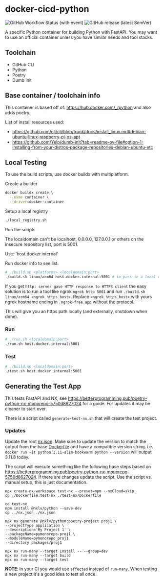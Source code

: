 # docker-cicd-python

![GitHub Workflow Status (with event)](https://img.shields.io/github/actions/workflow/status/datasitelabs/docker-cicd-python/docker-publish.yml?style=flat-square) ![GitHub release (latest SemVer)](https://img.shields.io/github/v/release/datasitelabs/docker-cicd-python?sort=semver&style=flat-square)

A specific Python container for building Python with FastAPI. You may want to use an official container unless you have similar needs and tool stacks.

## Toolchain

- GitHub CLI
- Python
- Poetry
- Dumb Init

## Base container / toolchain info

This container is based off of: <https://hub.docker.com/_/python> and also adds poetry.

List of install resources used:

- <https://github.com/cli/cli/blob/trunk/docs/install_linux.md#debian-ubuntu-linux-raspberry-pi-os-apt>
- <https://github.com/Yelp/dumb-init?tab=readme-ov-file#option-1-installing-from-your-distros-package-repositories-debian-ubuntu-etc>

## Local Testing

To use the build scripts, use docker buildx with multiplatform.

Create a builder

```bash
docker buildx create \
  --name container \
  --driver=docker-container
```

Setup a local registry

```bash
./local_registry.sh
```

Run the scripts

The localdomain can't be localhost, 0.0.0.0, 127.0.0.1 or others on the insecure repository list, port is 5001.

Use: 'host.docker.internal'

Run docker info to see list.

```bash
# ./build.sh <platforms> <localdomain:port>
./build.sh linux/arm64 host.docker.internal:5001 # to pass in a local domain, edit hostsfile
```

If you get `http: server gave HTTP response to HTTPS client` the easy solution is to run a tool like ngrok `ngrok http 5001` and run `./build.sh linux/arm64 <ngrok_https_host>`. Replace `<ngrok_https_host>` with yours ngrok hostname ending in `.ngrok-free.app` without the protocol.

This will give you an https path locally (and externally, shutdown when done).

### Run

```bash
# ./run.sh <localdomain:port>
./run.sh host.docker.internal:5001
```

### Test

```bash
# ./build.sh <localdomain:port>
./test.sh host.docker.internal:5001
```

## Generating the Test App

This tests FastAPI and NX, see https://betterprogramming.pub/poetry-python-nx-monorepo-5750d8627024 for a guide. For updates it may be cleaner to start over.

There is a script called `generate-test-nx.sh` that will create the test project.

### Updates

Update the root [nx.json](./nx.json). Make sure to update the version to match the output from the base [Dockerfile](./Dockerfile) and have a compatible version string. i.e. `docker run -it python:3.11-slim-bookworm python --version` will output 3.11.8 today.

The script will execute something like the following base steps based on https://betterprogramming.pub/poetry-python-nx-monorepo-5750d8627024. If there are changes update the script. Use the script vs. manual setup, this is just documentation.

```
npx create-nx-workspace test-nx --preset=npm --nxCloud=skip
cp ./Dockerfile.test-nx ./test-nx/Dockerfile

cd test-nx
npm install @nxlv/python --save-dev
cp ../nx.json ./nx.json

npx nx generate @nxlv/python:poetry-project proj1 \
--projectType application \
--description='My Project 1' \
--packageName=pymonorepo-proj1 \
--moduleName=pymonorepo_proj1
--directory packages/proj1

npx nx run-many --target install -- --group=dev
npx nx run-many --target build
npx nx run-many --target test
```

**NOTE**: In your CI you would use `affected` instead of `run-many`. When testing a new project it's a good idea to test all once.
